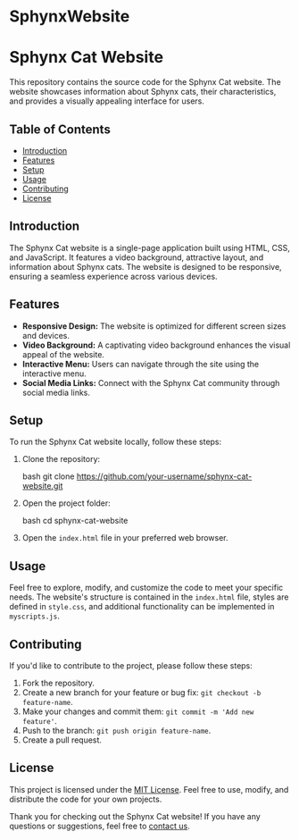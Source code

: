 # SphynxWebsite

# Sphynx Cat Website

This repository contains the source code for the Sphynx Cat website. The website showcases information about Sphynx cats, their characteristics, and provides a visually appealing interface for users.

## Table of Contents

- [Introduction](#introduction)
- [Features](#features)
- [Setup](#setup)
- [Usage](#usage)
- [Contributing](#contributing)
- [License](#license)

## Introduction

The Sphynx Cat website is a single-page application built using HTML, CSS, and JavaScript. It features a video background, attractive layout, and information about Sphynx cats. The website is designed to be responsive, ensuring a seamless experience across various devices.

## Features

- **Responsive Design:** The website is optimized for different screen sizes and devices.
- **Video Background:** A captivating video background enhances the visual appeal of the website.
- **Interactive Menu:** Users can navigate through the site using the interactive menu.
- **Social Media Links:** Connect with the Sphynx Cat community through social media links.


## Setup

To run the Sphynx Cat website locally, follow these steps:

1. Clone the repository:

   bash
   git clone https://github.com/your-username/sphynx-cat-website.git
   

2. Open the project folder:

   bash
   cd sphynx-cat-website
   

3. Open the `index.html` file in your preferred web browser.

## Usage

Feel free to explore, modify, and customize the code to meet your specific needs. The website's structure is contained in the `index.html` file, styles are defined in `style.css`, and additional functionality can be implemented in `myscripts.js`.

## Contributing

If you'd like to contribute to the project, please follow these steps:

1. Fork the repository.
2. Create a new branch for your feature or bug fix: `git checkout -b feature-name`.
3. Make your changes and commit them: `git commit -m 'Add new feature'`.
4. Push to the branch: `git push origin feature-name`.
5. Create a pull request.

## License

This project is licensed under the [MIT License](LICENSE). Feel free to use, modify, and distribute the code for your own projects.

Thank you for checking out the Sphynx Cat website! If you have any questions or suggestions, feel free to [contact us](#contact).
